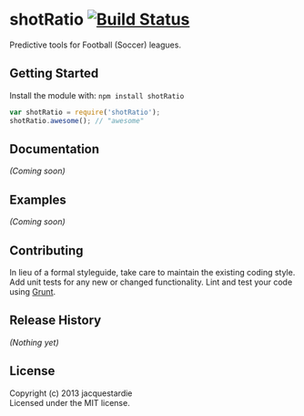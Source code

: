 # shotRatio [![Build Status](https://secure.travis-ci.org/jacquestardie/shotratio.png?branch=master)](http://travis-ci.org/jacquestardie/shotratio)

Predictive tools for Football (Soccer) leagues.

## Getting Started
Install the module with: `npm install shotRatio`

```javascript
var shotRatio = require('shotRatio');
shotRatio.awesome(); // "awesome"
```

## Documentation
_(Coming soon)_

## Examples
_(Coming soon)_

## Contributing
In lieu of a formal styleguide, take care to maintain the existing coding style. Add unit tests for any new or changed functionality. Lint and test your code using [Grunt](http://gruntjs.com/).

## Release History
_(Nothing yet)_

## License
Copyright (c) 2013 jacquestardie  
Licensed under the MIT license.
